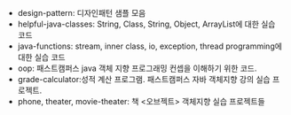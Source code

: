 + design-pattern: 디자인패턴 샘플 모음
+ helpful-java-classes: String, Class, String, Object, ArrayList에 대한 실습 코드
+ java-functions: stream, inner class, io, exception, thread programming에 대한 실습 코드
+ oop: 패스트캠퍼스 java 객체 지향 프로그래밍 컨셉을 이해하기 위한 코드.
+ grade-calculator:성적 계산 프로그램. 패스트캠퍼스 자바 객체지향 강의 실습 프로젝트.
+ phone, theater, movie-theater: 책 <오브젝트> 객체지향 실습 프로젝트들
